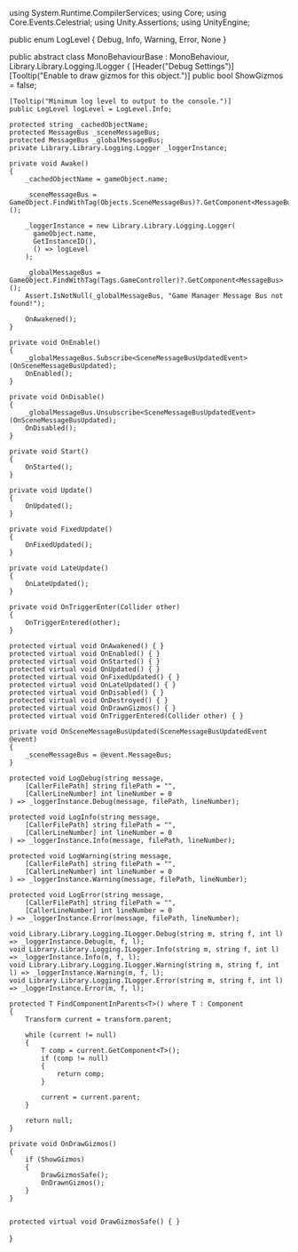 using System.Runtime.CompilerServices;
using Core;
using Core.Events.Celestrial;
using Unity.Assertions;
using UnityEngine;

public enum LogLevel
{
    Debug,
    Info,
    Warning,
    Error,
    None
}

public abstract class MonoBehaviourBase : MonoBehaviour, Library.Library.Logging.ILogger
{
    [Header("Debug Settings")]
    [Tooltip("Enable to draw gizmos for this object.")]
    public bool ShowGizmos = false;

    [Tooltip("Minimum log level to output to the console.")]
    public LogLevel logLevel = LogLevel.Info;

    protected string _cachedObjectName;
    protected MessageBus _sceneMessageBus;
    protected MessageBus _globalMessageBus;
    private Library.Library.Logging.Logger _loggerInstance;

    private void Awake()
    {
        _cachedObjectName = gameObject.name;

        _sceneMessageBus = GameObject.FindWithTag(Objects.SceneMessageBus)?.GetComponent<MessageBus>();

        _loggerInstance = new Library.Library.Logging.Logger(
          gameObject.name,
          GetInstanceID(),
          () => logLevel
        );

        _globalMessageBus = GameObject.FindWithTag(Tags.GameController)?.GetComponent<MessageBus>();
        Assert.IsNotNull(_globalMessageBus, "Game Manager Message Bus not found!");

        OnAwakened();
    }

    private void OnEnable()
    {
        _globalMessageBus.Subscribe<SceneMessageBusUpdatedEvent>(OnSceneMessageBusUpdated);
        OnEnabled();
    }

    private void OnDisable()
    {
        _globalMessageBus.Unsubscribe<SceneMessageBusUpdatedEvent>(OnSceneMessageBusUpdated);
        OnDisabled();
    }

    private void Start()
    {
        OnStarted();
    }

    private void Update()
    {
        OnUpdated();
    }

    private void FixedUpdate()
    {
        OnFixedUpdated();
    }

    private void LateUpdate()
    {
        OnLateUpdated();
    }

    private void OnTriggerEnter(Collider other)
    {
        OnTriggerEntered(other);
    }

    protected virtual void OnAwakened() { }
    protected virtual void OnEnabled() { }
    protected virtual void OnStarted() { }
    protected virtual void OnUpdated() { }
    protected virtual void OnFixedUpdated() { }
    protected virtual void OnLateUpdated() { }
    protected virtual void OnDisabled() { }
    protected virtual void OnDestroyed() { }
    protected virtual void OnDrawnGizmos() { }
    protected virtual void OnTriggerEntered(Collider other) { }

    private void OnSceneMessageBusUpdated(SceneMessageBusUpdatedEvent @event)
    {
        _sceneMessageBus = @event.MessageBus;
    }

    protected void LogDebug(string message,
        [CallerFilePath] string filePath = "",
        [CallerLineNumber] int lineNumber = 0
    ) => _loggerInstance.Debug(message, filePath, lineNumber);

    protected void LogInfo(string message,
        [CallerFilePath] string filePath = "",
        [CallerLineNumber] int lineNumber = 0
    ) => _loggerInstance.Info(message, filePath, lineNumber);

    protected void LogWarning(string message,
        [CallerFilePath] string filePath = "",
        [CallerLineNumber] int lineNumber = 0
    ) => _loggerInstance.Warning(message, filePath, lineNumber);

    protected void LogError(string message,
        [CallerFilePath] string filePath = "",
        [CallerLineNumber] int lineNumber = 0
    ) => _loggerInstance.Error(message, filePath, lineNumber);

    void Library.Library.Logging.ILogger.Debug(string m, string f, int l) => _loggerInstance.Debug(m, f, l);
    void Library.Library.Logging.ILogger.Info(string m, string f, int l) => _loggerInstance.Info(m, f, l);
    void Library.Library.Logging.ILogger.Warning(string m, string f, int l) => _loggerInstance.Warning(m, f, l);
    void Library.Library.Logging.ILogger.Error(string m, string f, int l) => _loggerInstance.Error(m, f, l);

    protected T FindComponentInParents<T>() where T : Component
    {
        Transform current = transform.parent;

        while (current != null)
        {
            T comp = current.GetComponent<T>();
            if (comp != null)
            {
                return comp;
            }

            current = current.parent;
        }

        return null;
    }

    private void OnDrawGizmos()
    {
        if (ShowGizmos)
        {
            DrawGizmosSafe();
            OnDrawnGizmos();
        }
    }


    protected virtual void DrawGizmosSafe() { }
}
